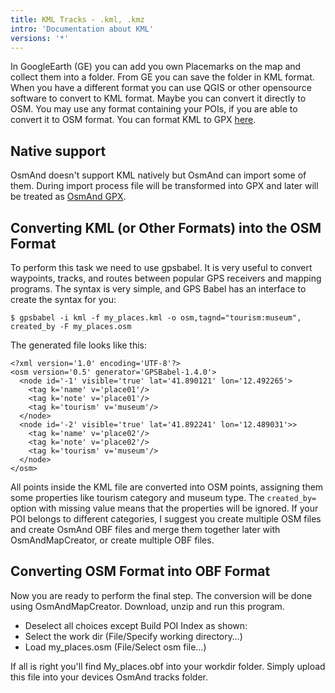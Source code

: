 ```yaml
---
title: KML Tracks - .kml, .kmz
intro: 'Documentation about KML'
versions: '*'
---
```


In GoogleEarth (GE) you can add you own Placemarks on the map and collect them into a folder. From GE you can save the folder in KML format. When you have a different format you can use QGIS or other opensource software to convert to KML format. Maybe you can convert it directly to OSM. You may use any format containing your POIs, if you are able to convert it to OSM format. You can format KML to GPX [here](https://kml2gpx.com/).

## Native support
OsmAnd doesn't support KML natively but OsmAnd can import some of them. During import process file will be transformed into GPX and later will be treated as [OsmAnd GPX](osmand-gpx).


## Converting KML (or Other Formats) into the OSM Format

To perform this task we need to use gpsbabel. It is very useful to convert waypoints, tracks, and routes between popular GPS receivers and mapping programs. The syntax is very simple, and GPS Babel has an interface to create the syntax for you:

```
$ gpsbabel -i kml -f my_places.kml -o osm,tagnd="tourism:museum",​created_by -F my_places.osm
```

The generated file looks like this:

```
<?xml version='1.0' encoding='UTF-8'?>
<osm version='0.5' generator='GPSBabel-1.4.0'>
  <node id='-1' visible='true' lat='41.890121' lon='12.492265'>
    <tag k='name' v='place01'/>
    <tag k='note' v='place01'/>
    <tag k='tourism' v='museum'/>
  </node>
  <node id='-2' visible='true' lat='41.892241' lon='12.489031'>>
    <tag k='name' v='place02'/>
    <tag k='note' v='place02'/>
    <tag k='tourism' v='museum'/>
  </node>
</osm>
```        

All points inside the KML file are converted into OSM points, assigning them some properties like tourism category and museum type. The `created_by=` option with missing value means that the properties will be ignored. If your POI belongs to different categories, I suggest you create multiple OSM files and create OsmAnd OBF files and merge them together later with OsmAndMapCreator, or create multiple OBF files.

## Converting OSM Format into OBF Format

Now you are ready to perform the final step. The conversion will be done using OsmAndMapCreator. Download, unzip and run this program.
- Deselect all choices except Build POI Index as shown:
- Select the work dir (File/Specify working directory…)
- Load my_places.osm (File/Select osm file…)

If all is right you'll find My\_places.obf into your workdir folder. Simply upload this file into your devices OsmAnd tracks folder.